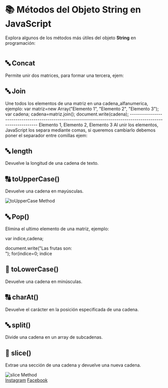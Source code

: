 </head>
<body>
    <div class="container">
        <h1>📚 Métodos del Objeto String en JavaScript</h1>
        <p>Explora algunos de los métodos más útiles del objeto <strong>String</strong> en programación:</p>
        <img class="https://encrypted-tbn0.gstatic.com/images?q=tbn:ANd9GcSIRvnBpMk0N6ExLe3ZEv8Oba3CmJhWZOE1rx4EO7X94Ikd2pl-VJQq4j4&s=10">
      <div class="method">
            <h2>🔤 Concat</h2>
        Permite unir dos matrices, para formar una tercera, ejem:
        <script>
          var indice=0;
          var matriz1= new Array("Uno"."Dos","Tres");
           var matriz2= new Array("Cuatro"."Cinco","Seis");
           var matriz3= matriz1.concat(matriz2);
          for(indice =0; indice<matriz3.length;indice++)
            {
              document.write(matriz3[indice]+"<br>");
               }
        </script>
        </div>
          <div class="method">
            <h2>🔤 Join </h2>
               Une todos los elementos de una matriz en una cadena_alfanumerica, ejemplo:
            var matriz=new Array("Elemento 1", "Elemento 2", "Elemento 3");
            var cadena;
            cadena=matriz.join();
           document.write(cadena);
           --------------------------------------------------------------------------------------------------------------
           Elemento 1, Elemento 2, Elemento 3
        Al unir los elementos, JavaScript los separa mediante comas, si queremos cambiarlo debemos poner el separador entre comillas ejem:
          </head>
          <body>
              <script>
                  var matriz=new Array("Elemento 1", "Elemento 2", "Elemento 3");
                  var cadena;
                  cadena=matriz.join("**");
                  document.write(cadena);
              </script>
          </body>
         

  </div> 
        <div class="method">
            <h2>🔤 length</h2>
            <p>Devuelve la longitud de una cadena de texto.</p>
        </div>
        <div class="method">
            <h2>🔠 toUpperCase()</h2>
            <p>Devuelve una cadena en mayúsculas.</p>
            <img src="https://th.bing.com/th/id/R.c3e601bbec9d303cd114fe416579485c?rik=AQS12tRHMaxpfg&pid=ImgRaw&r=0&sres=1&sresct=1" alt="toUpperCase Method">
        </div>
         <div class="method">
            <h2>🔤 Pop()</h2>
            <p>Elimina el ultimo elemento de una matriz, ejemplo:</p>
            var indice,cadena;
             <p>document.write("Las frutas son: <br>");
             for(indice=0; indice<matriz.lengt;indice++)
             {
               document.write(matriz[indice]+"br");
            }
             </p>
        <div class="method">
            <h2>🔡 toLowerCase()</h2>
            <p>Devuelve una cadena en minúsculas.</p>
        </div>
        <div class="method">
            <h2>🔠 charAt()</h2>
            <p>Devuelve el carácter en la posición especificada de una cadena.</p>
            <h2>🔤 split()</h2>
            <p>Divide una cadena en un array de subcadenas.</p>
        </div>
        <div class="method">
            <h2>🔡 slice()</h2>
            <p>Extrae una sección de una cadena y devuelve una nueva cadena.</p>
            <img src="https://webtechparadise.com/sites/default/files/inline-images/javascript-array-slice-method-foxbits-fact-1_0.jpg" alt="slice Method">
        </div>
        <div class="social-links">
            <a href="https://www.instagram.com/ykl_mgt?igsh=MTRuMDJ5enJ3dHFqcQ%3D%3D&utm_source=qr">Instagram</a>
            <a href="https://www.facebook.com/itkayul.montes?mibextid=LQQJ4d">Facebook</a>
        </div>
    </div>
</body>
</html>
